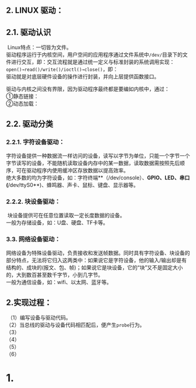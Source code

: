 ## 2. LINUX 驱动：

## 2.1. 驱动认识

​		Linux特点：一切皆为文件。  
​		驱动程序运行于内核空间，用户空间的应用程序通过文件系统中`/dev/`目录下的文件进行交互，即：交互流程就是通过统一定义与标准封装的系统调用实现：`open()→read()/write()/ioctl()→close()`，即：		
​				驱动就是对底层硬件设备的操作进行封装，并向上层提供函数接口。

​		驱动与内核之间没有界限，因为驱动程序最终都是要编如内核中，通过：  
​				①静态链接：  
​				②动态加载：

## 2.2. 驱动分类

### 2.2.1. 字符设备驱动：

​		字符设备提供一种数据流一样访问的设备，读写以字节为单位，只能一个字节一个字节读写的设备，不能随机读取设备内存中的某一数据，读取数据需按照先后顺序，可在驱动程序内使用缓冲区存放数据以提高效率。  
​		绝大多数的均为字符设备，如：字符终端**（/dev/console）、**GPIO、LED、串口(**/dev/ttyS0**)、蜂鸣器、声卡、鼠标、键盘、显示器等。

### 2.2.2. 块设备驱动：

​		块设备提供可在任意位置读取一定长度数据的设备。  
​		一般为存储设备，如：U盘、硬盘、TF卡等。

### 3.3. 网络设备驱动：

​		网络设备为特殊设备驱动，负责接收和发送帧数据。同时具有字符设备、块设备的部分特点，无法将它归入这两类中：如果说它是字符设备，他的输入/输出却是有结构的、成块的(报文、包、帧)；如果说它是块设备，它的“块”又不是固定大小的，大到数百甚至数千字节，小到几字节。  
​		一般为通信设备，如：wifi、以太网、蓝牙等。



## 2.实现过程：

​		（1）编写设备与驱动代码。  
​		（2）当总线的驱动与设备代码相匹配后，便产生`probe`行为。  
​		（3）  
​		（4）  
​		（5）  
​		（6）









# 1.

